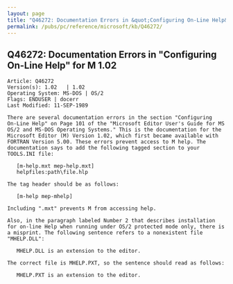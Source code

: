 ```yaml
---
layout: page
title: "Q46272: Documentation Errors in &quot;Configuring On-Line Help&quot; for M 1.02"
permalink: /pubs/pc/reference/microsoft/kb/Q46272/
---
```


## Q46272: Documentation Errors in &quot;Configuring On-Line Help&quot; for M 1.02

	Article: Q46272
	Version(s): 1.02   | 1.02
	Operating System: MS-DOS | OS/2
	Flags: ENDUSER | docerr
	Last Modified: 11-SEP-1989
	
	There are several documentation errors in the section "Configuring
	On-Line Help" on Page 101 of the "Microsoft Editor User's Guide for MS
	OS/2 and MS-DOS Operating Systems." This is the documentation for the
	Microsoft Editor (M) Version 1.02, which first became available with
	FORTRAN Version 5.00. These errors prevent access to M help. The
	documentation says to add the following tagged section to your
	TOOLS.INI file:
	
	   [m-help.mxt mep-help.mxt]
	   helpfiles:path\file.hlp
	
	The tag header should be as follows:
	
	   [m-help mep-mhelp]
	
	Including ".mxt" prevents M from accessing help.
	
	Also, in the paragraph labeled Number 2 that describes installation
	for on-line Help when running under OS/2 protected mode only, there is
	a misprint. The following sentence refers to a nonexistent file
	"MHELP.DLL":
	
	   MHELP.DLL is an extension to the editor.
	
	The correct file is MHELP.PXT, so the sentence should read as follows:
	
	   MHELP.PXT is an extension to the editor.
